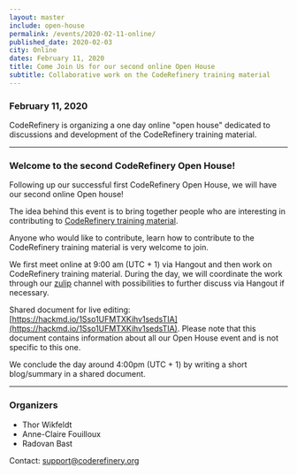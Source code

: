 ```yaml
---
layout: master
include: open-house
permalink: /events/2020-02-11-online/
published_date: 2020-02-03
city: Online
dates: February 11, 2020
title: Come Join Us for our second online Open House
subtitle: Collaborative work on the CodeRefinery training material
---
```


### February 11, 2020

CodeRefinery is organizing a one day online "open house" dedicated to discussions and development of the CodeRefinery training material.

---

### Welcome to the second CodeRefinery Open House!

Following up our successful first CodeRefinery Open House, we will have our second online Open house!

The idea behind this event is to bring together people who are interesting in
contributing to [CodeRefinery training material](https://coderefinery.org/lessons/).

Anyone who would like to contribute, learn how to contribute to the CodeRefinery training material is very welcome to join.

We first meet online at 9:00 am (UTC + 1) via Hangout and then work on CodeRefinery training material. During the day, we will coordinate the work through our [zulip](https://coderefinery.zulipchat.com/) channel with possibilities to further discuss via Hangout if necessary.

Shared document for live editing: [https://hackmd.io/1Sso1UFMTXKihv1sedsTIA](https://hackmd.io/1Sso1UFMTXKihv1sedsTIA). Please note that this document contains information about all our Open House event and is not specific to this one.

We conclude the day around 4:00pm (UTC + 1) by writing a short blog/summary in a shared document.

---

### Organizers

- Thor Wikfeldt
- Anne-Claire Fouilloux
- Radovan Bast

Contact: support@coderefinery.org
